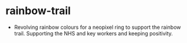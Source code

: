 # rainbow-trail
- Revolving rainbow colours for a neopixel ring to support the rainbow trail.
Supporting the NHS and key workers and keeping positivity. 
